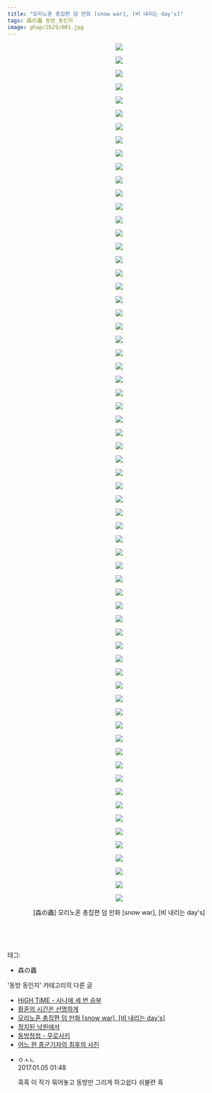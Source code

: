 ```yaml
---
title: "모리노혼 총집편 덤 만화 [snow war], [비 내리는 day's]"
tags: 森の蟲 동방_동인지
image: ghap/2629/001.jpg
---
```

<div class="article">
<p style="text-align: center; clear: none; float: none;"><img src="{{ site.nasurl }}/ghap/2629/001.jpg"/></p>
<p style="text-align: center; clear: none; float: none;"><img src="{{ site.nasurl }}/ghap/2629/002.jpg"/></p>
<p style="text-align: center; clear: none; float: none;"><img src="{{ site.nasurl }}/ghap/2629/003.jpg"/></p>
<p style="text-align: center; clear: none; float: none;"><img src="{{ site.nasurl }}/ghap/2629/004.jpg"/></p>
<p style="text-align: center; clear: none; float: none;"><img src="{{ site.nasurl }}/ghap/2629/005.jpg"/></p>
<p style="text-align: center; clear: none; float: none;"><img src="{{ site.nasurl }}/ghap/2629/006.jpg"/></p>
<p style="text-align: center; clear: none; float: none;"><img src="{{ site.nasurl }}/ghap/2629/007.jpg"/></p>
<p style="text-align: center; clear: none; float: none;"><img src="{{ site.nasurl }}/ghap/2629/008.jpg"/></p>
<p style="text-align: center; clear: none; float: none;"><img src="{{ site.nasurl }}/ghap/2629/009.jpg"/></p>
<p style="text-align: center; clear: none; float: none;"><img src="{{ site.nasurl }}/ghap/2629/010.jpg"/></p>
<p style="text-align: center; clear: none; float: none;"><img src="{{ site.nasurl }}/ghap/2629/011.jpg"/></p>
<p style="text-align: center; clear: none; float: none;"><img src="{{ site.nasurl }}/ghap/2629/012.jpg"/></p>
<p style="text-align: center; clear: none; float: none;"><img src="{{ site.nasurl }}/ghap/2629/013.jpg"/></p>
<p style="text-align: center; clear: none; float: none;"><img src="{{ site.nasurl }}/ghap/2629/014.jpg"/></p>
<p style="text-align: center; clear: none; float: none;"><img src="{{ site.nasurl }}/ghap/2629/015.jpg"/></p>
<p style="text-align: center; clear: none; float: none;"><img src="{{ site.nasurl }}/ghap/2629/016.jpg"/></p>
<p style="text-align: center; clear: none; float: none;"><img src="{{ site.nasurl }}/ghap/2629/017.jpg"/></p>
<p style="text-align: center; clear: none; float: none;"><img src="{{ site.nasurl }}/ghap/2629/018.jpg"/></p>
<p style="text-align: center; clear: none; float: none;"><img src="{{ site.nasurl }}/ghap/2629/019.jpg"/></p>
<p style="text-align: center; clear: none; float: none;"><img src="{{ site.nasurl }}/ghap/2629/020.jpg"/></p>
<p style="text-align: center; clear: none; float: none;"><img src="{{ site.nasurl }}/ghap/2629/021.jpg"/></p>
<p style="text-align: center; clear: none; float: none;"><img src="{{ site.nasurl }}/ghap/2629/022.jpg"/></p>
<p style="text-align: center; clear: none; float: none;"><img src="{{ site.nasurl }}/ghap/2629/023.jpg"/></p>
<p style="text-align: center; clear: none; float: none;"><img src="{{ site.nasurl }}/ghap/2629/024.jpg"/></p>
<p style="text-align: center; clear: none; float: none;"><img src="{{ site.nasurl }}/ghap/2629/025.jpg"/></p>
<p style="text-align: center; clear: none; float: none;"><img src="{{ site.nasurl }}/ghap/2629/026.jpg"/></p>
<p style="text-align: center; clear: none; float: none;"><img src="{{ site.nasurl }}/ghap/2629/027.jpg"/></p>
<p style="text-align: center; clear: none; float: none;"><img src="{{ site.nasurl }}/ghap/2629/028.jpg"/></p>
<p style="text-align: center; clear: none; float: none;"><img src="{{ site.nasurl }}/ghap/2629/029.jpg"/></p>
<p style="text-align: center; clear: none; float: none;"><img src="{{ site.nasurl }}/ghap/2629/030.jpg"/></p>
<p style="text-align: center; clear: none; float: none;"><img src="{{ site.nasurl }}/ghap/2629/031.jpg"/></p>
<p style="text-align: center; clear: none; float: none;"><img src="{{ site.nasurl }}/ghap/2629/032.jpg"/></p>
<p style="text-align: center; clear: none; float: none;"><img src="{{ site.nasurl }}/ghap/2629/033.jpg"/></p>
<p style="text-align: center; clear: none; float: none;"><img src="{{ site.nasurl }}/ghap/2629/034.jpg"/></p>
<p style="text-align: center; clear: none; float: none;"><img src="{{ site.nasurl }}/ghap/2629/035.jpg"/></p>
<p style="text-align: center; clear: none; float: none;"><img src="{{ site.nasurl }}/ghap/2629/036.jpg"/></p>
<p style="text-align: center; clear: none; float: none;"><img src="{{ site.nasurl }}/ghap/2629/037.jpg"/></p>
<p style="text-align: center; clear: none; float: none;"><img src="{{ site.nasurl }}/ghap/2629/038.jpg"/></p>
<p style="text-align: center; clear: none; float: none;"><img src="{{ site.nasurl }}/ghap/2629/039.jpg"/></p>
<p style="text-align: center; clear: none; float: none;"><img src="{{ site.nasurl }}/ghap/2629/040.jpg"/></p>
<p style="text-align: center; clear: none; float: none;"><img src="{{ site.nasurl }}/ghap/2629/041.jpg"/></p>
<p style="text-align: center; clear: none; float: none;"><img src="{{ site.nasurl }}/ghap/2629/042.jpg"/></p>
<p style="text-align: center; clear: none; float: none;"><img src="{{ site.nasurl }}/ghap/2629/043.jpg"/></p>
<p style="text-align: center; clear: none; float: none;"><img src="{{ site.nasurl }}/ghap/2629/044.jpg"/></p>
<p style="text-align: center; clear: none; float: none;"><img src="{{ site.nasurl }}/ghap/2629/045.jpg"/></p>
<p style="text-align: center; clear: none; float: none;"><img src="{{ site.nasurl }}/ghap/2629/046.jpg"/></p>
<p style="text-align: center; clear: none; float: none;"><img src="{{ site.nasurl }}/ghap/2629/047.jpg"/></p>
<p style="text-align: center; clear: none; float: none;"><img src="{{ site.nasurl }}/ghap/2629/048.jpg"/></p>
<p style="text-align: center; clear: none; float: none;"><img src="{{ site.nasurl }}/ghap/2629/049.jpg"/></p>
<p style="text-align: center; clear: none; float: none;"><img src="{{ site.nasurl }}/ghap/2629/050.jpg"/></p>
<p style="text-align: center; clear: none; float: none;"><img src="{{ site.nasurl }}/ghap/2629/051.jpg"/></p>
<p style="text-align: center; clear: none; float: none;"><img src="{{ site.nasurl }}/ghap/2629/052.jpg"/></p>
<p style="text-align: center; clear: none; float: none;"><img src="{{ site.nasurl }}/ghap/2629/053.jpg"/></p>
<p style="text-align: center; clear: none; float: none;"><img src="{{ site.nasurl }}/ghap/2629/054.jpg"/></p>
<p style="text-align: center; clear: none; float: none;"><img src="{{ site.nasurl }}/ghap/2629/055.jpg"/></p>
<p style="text-align: center; clear: none; float: none;"><img src="{{ site.nasurl }}/ghap/2629/056.jpg"/></p>
<p style="text-align: center; clear: none; float: none;"><img src="{{ site.nasurl }}/ghap/2629/057.jpg"/></p>
<p style="text-align: center; clear: none; float: none;"><img src="{{ site.nasurl }}/ghap/2629/058.jpg"/></p>
<p style="text-align: center; clear: none; float: none;"><img src="{{ site.nasurl }}/ghap/2629/059.jpg"/></p>
<p style="text-align: center; clear: none; float: none;"><img src="{{ site.nasurl }}/ghap/2629/060.jpg"/></p>
<p style="text-align: center; clear: none; float: none;"><img src="{{ site.nasurl }}/ghap/2629/061.jpg"/></p>
<p style="text-align: center; clear: none; float: none;"><img src="{{ site.nasurl }}/ghap/2629/062.jpg"/></p>
<p style="text-align: center; clear: none; float: none;"><img src="{{ site.nasurl }}/ghap/2629/063.jpg"/></p>
<p style="text-align: center; clear: none; float: none;"><img src="{{ site.nasurl }}/ghap/2629/064.jpg"/></p>
<p style="text-align: center; clear: none; float: none;"><img src="{{ site.nasurl }}/ghap/2629/065.jpg"/></p>
<p style="text-align: center; clear: none; float: none;">[森の蟲] 모리노혼 총집편 덤 만화 [snow war], [비 내리는 day's]</p>
<p style="text-align: center; clear: none; float: none;"><br/></p>
<p><br/></p>
</div><div class="tagTrail">
<p>태그: </p>
<ul>
<li>森の蟲</li>
</ul>
</div><div class="another">
<p>'동방 동인지' 카테고리의 다른 글</p>
<ul>
<li><a href="/2016-10-19-ghap_2636">HiGH TiME - 사나에 세 번 승부</a></li>
<li><a href="/2016-10-17-ghap_2632">황혼의 시간은 선명하게</a></li>
<li><a href="/2016-10-17-ghap_2629">모리노혼 총집편 덤 만화 [snow war], [비 내리는 day's]</a></li>
<li><a href="/2016-10-17-ghap_2628">정지된 낙원에서</a></li>
<li><a href="/2016-10-17-ghap_2627">동방청첩 - 무로사키</a></li>
<li><a href="/2016-10-17-ghap_2624">어느 한 종군기자의 최후의 사진</a></li>
</ul>
</div><div class="cb_module cb_fluid">
<div class="cb_wrt cb_profile">
<div class="comment">
<ul>
<li class="cb_thumb_off" id="comment14883371">
<div class="cb_comment_area">
<div class="cb_info_area">
<div class="cb_section">
<span class="cb_nick_name">ㅇㅅㄴ</span>
</div>
<div class="cb_section">
<span class="cb_date">2017.01.05 01:48 </span>
</div>
</div>
<div class="cb_dsc_comment">
<p class="cb_dsc">
											흑흑 이 작가 묶어놓고 동방만 그리게 하고쉽다 쉬불련 흑
										</p>
</div>
</div></li>
</ul>
</div>
</div><!-- commentList close -->
</div>
